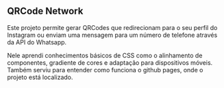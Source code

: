 ## QRCode Network

Este projeto permite gerar QRCodes que redirecionam para o seu perfil do Instagram ou enviam uma mensagem para um número de telefone através da API do Whatsapp.

Nele aprendi conhecimentos básicos de CSS como o alinhamento de componentes, gradiente de cores e adaptação para dispositivos móveis. Também serviu para entender como funciona o github pages, onde o projeto está localizado.
